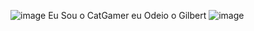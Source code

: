 ![image](https://github.com/leonardosantana214/leonardosantana214/assets/131973385/0fd112b0-68d4-4cf8-a8f9-6061b1c26ed8) Eu Sou o CatGamer
eu Odeio o Gilbert ![image](https://github.com/leonardosantana214/leonardosantana214/assets/131973385/d7772f3b-990b-49be-b239-eb0447c937c1)

